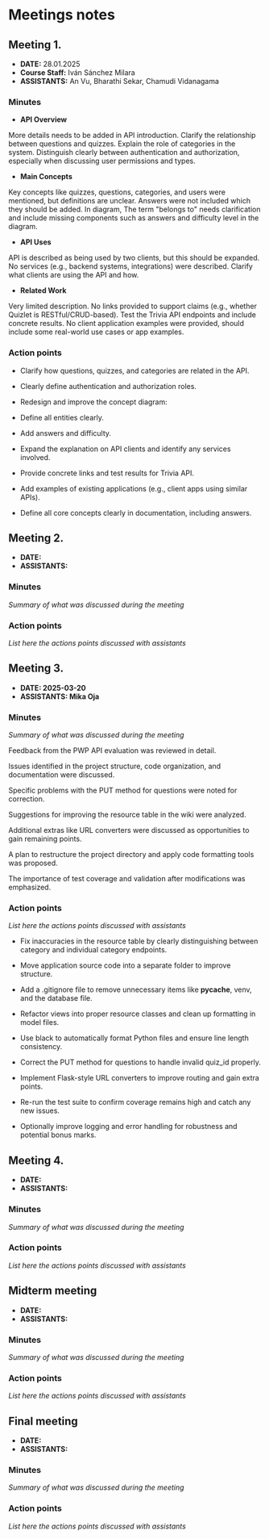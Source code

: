 # Meetings notes

## Meeting 1.
* **DATE:** 28.01.2025
* **Course Staff:** Iván Sánchez Milara
* **ASSISTANTS:** An Vu, Bharathi Sekar, Chamudi Vidanagama

### Minutes

* **API Overview**

More details needs to be added in API introduction. Clarify the relationship between questions and quizzes. Explain the role of categories in the system. Distinguish clearly between authentication and authorization, especially when discussing user permissions and types.

* **Main Concepts**

Key concepts like quizzes, questions, categories, and users were mentioned, but definitions are unclear. Answers were not included which they should be added. In diagram, The term "belongs to" needs clarification and include missing components such as answers and difficulty level in the diagram.

* **API Uses**

API is described as being used by two clients, but this should be expanded. No services (e.g., backend systems, integrations) were described. Clarify what clients are using the API and how.

* **Related Work**

Very limited description. No links provided to support claims (e.g., whether Quizlet is RESTful/CRUD-based). Test the Trivia API endpoints and include concrete results. No client application examples were provided, should include some real-world use cases or app examples.

### Action points

* Clarify how questions, quizzes, and categories are related in the API.

* Clearly define authentication and authorization roles.

* Redesign and improve the concept diagram:

* Define all entities clearly.

* Add answers and difficulty.

* Expand the explanation on API clients and identify any services involved.

* Provide concrete links and test results for Trivia API.

* Add examples of existing applications (e.g., client apps using similar APIs).

* Define all core concepts clearly in documentation, including answers.




## Meeting 2.
* **DATE:**
* **ASSISTANTS:**

### Minutes
*Summary of what was discussed during the meeting*

### Action points
*List here the actions points discussed with assistants*




## Meeting 3.
* **DATE: 2025-03-20**
* **ASSISTANTS: Mika Oja**

### Minutes
*Summary of what was discussed during the meeting*

Feedback from the PWP API evaluation was reviewed in detail.

Issues identified in the project structure, code organization, and documentation were discussed.

Specific problems with the PUT method for questions were noted for correction.

Suggestions for improving the resource table in the wiki were analyzed.

Additional extras like URL converters were discussed as opportunities to gain remaining points.

A plan to restructure the project directory and apply code formatting tools was proposed.

The importance of test coverage and validation after modifications was emphasized.

### Action points
*List here the actions points discussed with assistants*

* Fix inaccuracies in the resource table by clearly distinguishing between category and individual category endpoints.

* Move application source code into a separate folder to improve structure.

* Add a .gitignore file to remove unnecessary items like __pycache__, venv, and the database file.

* Refactor views into proper resource classes and clean up formatting in model files.

* Use black to automatically format Python files and ensure line length consistency.

* Correct the PUT method for questions to handle invalid quiz_id properly.

* Implement Flask-style URL converters to improve routing and gain extra points.

* Re-run the test suite to confirm coverage remains high and catch any new issues.

* Optionally improve logging and error handling for robustness and potential bonus marks.




## Meeting 4.
* **DATE:**
* **ASSISTANTS:**

### Minutes
*Summary of what was discussed during the meeting*

### Action points
*List here the actions points discussed with assistants*




## Midterm meeting
* **DATE:**
* **ASSISTANTS:**

### Minutes
*Summary of what was discussed during the meeting*

### Action points
*List here the actions points discussed with assistants*




## Final meeting
* **DATE:**
* **ASSISTANTS:**

### Minutes
*Summary of what was discussed during the meeting*

### Action points
*List here the actions points discussed with assistants*




